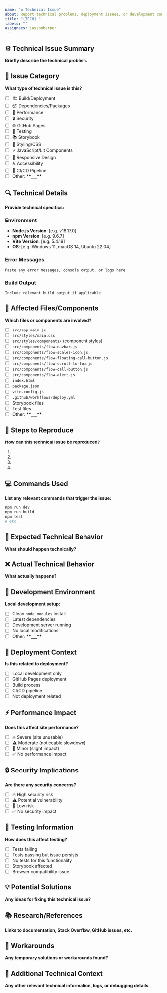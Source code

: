```yaml
---
name: "⚙️ Technical Issue"
about: Report technical problems, deployment issues, or development concerns
title: "[TECH] "
labels: ""
assignees: jaysonharper
---
```


## ⚙️ Technical Issue Summary

**Briefly describe the technical problem.**

## 🔧 Issue Category

**What type of technical issue is this?**

- [ ] 🏗️ Build/Deployment
- [ ] 📦 Dependencies/Packages
- [ ] 🚀 Performance
- [ ] 🔒 Security
- [ ] 🌐 GitHub Pages
- [ ] 🧪 Testing
- [ ] 📚 Storybook
- [ ] 🎨 Styling/CSS
- [ ] ⚡ JavaScript/Lit Components
- [ ] 📱 Responsive Design
- [ ] ♿ Accessibility
- [ ] 🔄 CI/CD Pipeline
- [ ] Other: \***\*\_\_\_\*\***

## 🔍 Technical Details

**Provide technical specifics:**

### Environment

- **Node.js Version**: [e.g. v18.17.0]
- **npm Version**: [e.g. 9.6.7]
- **Vite Version**: [e.g. 5.4.19]
- **OS**: [e.g. Windows 11, macOS 14, Ubuntu 22.04]

### Error Messages

```
Paste any error messages, console output, or logs here
```

### Build Output

```
Include relevant build output if applicable
```

## 📁 Affected Files/Components

**Which files or components are involved?**

- [ ] `src/app.main.js`
- [ ] `src/styles/main.css`
- [ ] `src/styles/components/` (component styles)
- [ ] `src/components/flow-navbar.js`
- [ ] `src/components/flow-scales-icon.js`
- [ ] `src/components/flow-floating-call-button.js`
- [ ] `src/components/flow-scroll-to-top.js`
- [ ] `src/components/flow-call-button.js`
- [ ] `src/components/flow-alert.js`
- [ ] `index.html`
- [ ] `package.json`
- [ ] `vite.config.js`
- [ ] `.github/workflows/deploy.yml`
- [ ] Storybook files
- [ ] Test files
- [ ] Other: \***\*\_\_\_\*\***

## 🔄 Steps to Reproduce

**How can this technical issue be reproduced?**

1.
2.
3.
4.

## 💻 Commands Used

**List any relevant commands that trigger the issue:**

```bash
npm run dev
npm run build
npm test
# etc.
```

## 🎯 Expected Technical Behavior

**What should happen technically?**

## ❌ Actual Technical Behavior

**What actually happens?**

## 🔧 Development Environment

**Local development setup:**

- [ ] Clean `node_modules` install
- [ ] Latest dependencies
- [ ] Development server running
- [ ] No local modifications
- [ ] Other: \***\*\_\_\_\*\***

## 🚀 Deployment Context

**Is this related to deployment?**

- [ ] Local development only
- [ ] GitHub Pages deployment
- [ ] Build process
- [ ] CI/CD pipeline
- [ ] Not deployment related

## ⚡ Performance Impact

**Does this affect site performance?**

- [ ] 🔥 Severe (site unusable)
- [ ] ⚠️ Moderate (noticeable slowdown)
- [ ] 📝 Minor (slight impact)
- [ ] ✅ No performance impact

## 🔒 Security Implications

**Are there any security concerns?**

- [ ] 🔥 High security risk
- [ ] ⚠️ Potential vulnerability
- [ ] 📝 Low risk
- [ ] ✅ No security impact

## 🧪 Testing Information

**How does this affect testing?**

- [ ] Tests failing
- [ ] Tests passing but issue persists
- [ ] No tests for this functionality
- [ ] Storybook affected
- [ ] Browser compatibility issue

## 💡 Potential Solutions

**Any ideas for fixing this technical issue?**

## 📚 Research/References

**Links to documentation, Stack Overflow, GitHub issues, etc.**

## 🔄 Workarounds

**Any temporary solutions or workarounds found?**

## 📝 Additional Technical Context

**Any other relevant technical information, logs, or debugging details.**
